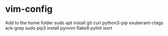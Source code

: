 # vim-config

Add to the home folder
sudo apt install git curl python3-pip exuberant-ctags ack-grep
sudo pip3 install pynvim flake8 pylint isort
